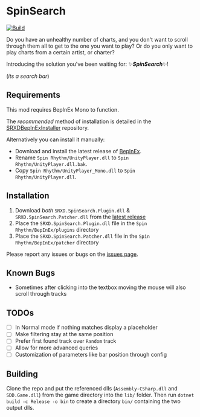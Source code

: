 # SpinSearch

[![Build](https://github.com/SRXDModdingGroup/SpinSearch/actions/workflows/automated-build.yaml/badge.svg)](https://github.com/SRXDModdingGroup/SpinSearch/actions/workflows/automated-build.yaml)

Do you have an unhealthy number of charts, and you don't want to scroll through them all to get to the one you want to play?  Or do you only want to play charts from a certain artist, or charter?

Introducing the solution you've been waiting for: :sparkles:_**SpinSearch**_:sparkles:!

(_its a search bar_)

## Requirements

This mod requires BepInEx Mono to function.

The _recommended_ method of installation is detailed in the [SRXDBepInExInstaller](https://github.com/SRXDModdingGroup/SRXDBepInExInstaller) repository.

Alternatively you can install it manually:
- Download and install the latest release of [BepInEx](https://github.com/BepInEx/BepInEx/releases/latest).
- Rename `Spin Rhythm/UnityPlayer.dll` to `Spin Rhythm/UnityPlayer.dll.bak`.
- Copy `Spin Rhythm/UnityPlayer_Mono.dll` to `Spin Rhythm/UnityPlayer.dll`.

## Installation

1. Download _both_ `SRXD.SpinSearch.Plugin.dll` & `SRXD.SpinSearch.Patcher.dll` from the [latest release](https://github.com/SRXDModdingGroup/SpinSearch/releases/latest)
2. Place the `SRXD.SpinSearch.Plugin.dll` file in the `Spin Rhythm/BepInEx/plugins` directory
3. Place the `SRXD.SpinSearch.Patcher.dll` file in the `Spin Rhythm/BepInEx/patcher` directory

Please report any issues or bugs on the [issues page](https://github.com/SRXDModdingGroup/SpinSearch/issues).

## Known Bugs

- Sometimes after clicking into the textbox moving the mouse will also scroll through tracks

## TODOs

- [ ] In Normal mode if nothing matches display a placeholder
- [ ] Make filtering stay at the same position
- [ ] Prefer first found track over `Random` track
- [ ] Allow for more advanced queries
- [ ] Customization of parameters like bar position through config

## Building

Clone the repo and put the referenced dlls (`Assembly-CSharp.dll` and `SDD.Game.dll`) from the game directory into the `lib/` folder. Then run `dotnet build -c Release -o bin` to create a directory `bin/` containing the two output dlls.
